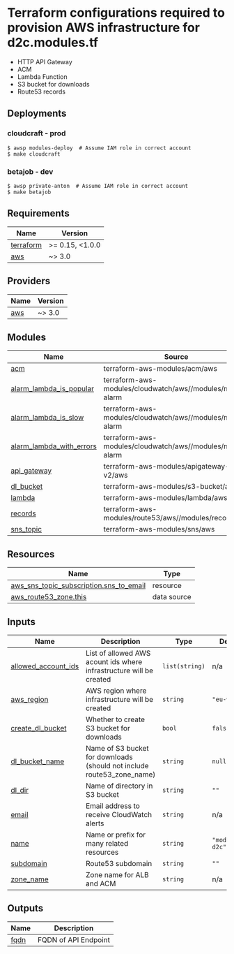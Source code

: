 # Terraform configurations required to provision AWS infrastructure for d2c.modules.tf

- HTTP API Gateway
- ACM
- Lambda Function
- S3 bucket for downloads
- Route53 records

## Deployments

### cloudcraft - prod

```
$ awsp modules-deploy  # Assume IAM role in correct account
$ make cloudcraft
```

### betajob - dev

```
$ awsp private-anton  # Assume IAM role in correct account
$ make betajob
```

<!-- BEGINNING OF PRE-COMMIT-TERRAFORM DOCS HOOK -->
## Requirements

| Name | Version |
|------|---------|
| <a name="requirement_terraform"></a> [terraform](#requirement\_terraform) | >= 0.15, <1.0.0 |
| <a name="requirement_aws"></a> [aws](#requirement\_aws) | ~> 3.0 |

## Providers

| Name | Version |
|------|---------|
| <a name="provider_aws"></a> [aws](#provider\_aws) | ~> 3.0 |

## Modules

| Name | Source | Version |
|------|--------|---------|
| <a name="module_acm"></a> [acm](#module\_acm) | terraform-aws-modules/acm/aws | ~> 3.0 |
| <a name="module_alarm_lambda_is_popular"></a> [alarm\_lambda\_is\_popular](#module\_alarm\_lambda\_is\_popular) | terraform-aws-modules/cloudwatch/aws//modules/metric-alarm |  |
| <a name="module_alarm_lambda_is_slow"></a> [alarm\_lambda\_is\_slow](#module\_alarm\_lambda\_is\_slow) | terraform-aws-modules/cloudwatch/aws//modules/metric-alarm |  |
| <a name="module_alarm_lambda_with_errors"></a> [alarm\_lambda\_with\_errors](#module\_alarm\_lambda\_with\_errors) | terraform-aws-modules/cloudwatch/aws//modules/metric-alarm | ~> 2.0 |
| <a name="module_api_gateway"></a> [api\_gateway](#module\_api\_gateway) | terraform-aws-modules/apigateway-v2/aws | ~> 1.0 |
| <a name="module_dl_bucket"></a> [dl\_bucket](#module\_dl\_bucket) | terraform-aws-modules/s3-bucket/aws | ~> 2.0 |
| <a name="module_lambda"></a> [lambda](#module\_lambda) | terraform-aws-modules/lambda/aws | ~> 2.0 |
| <a name="module_records"></a> [records](#module\_records) | terraform-aws-modules/route53/aws//modules/records | ~> 2.0 |
| <a name="module_sns_topic"></a> [sns\_topic](#module\_sns\_topic) | terraform-aws-modules/sns/aws | ~> 3.0 |

## Resources

| Name | Type |
|------|------|
| [aws_sns_topic_subscription.sns_to_email](https://registry.terraform.io/providers/hashicorp/aws/latest/docs/resources/sns_topic_subscription) | resource |
| [aws_route53_zone.this](https://registry.terraform.io/providers/hashicorp/aws/latest/docs/data-sources/route53_zone) | data source |

## Inputs

| Name | Description | Type | Default | Required |
|------|-------------|------|---------|:--------:|
| <a name="input_allowed_account_ids"></a> [allowed\_account\_ids](#input\_allowed\_account\_ids) | List of allowed AWS acount ids where infrastructure will be created | `list(string)` | n/a | yes |
| <a name="input_aws_region"></a> [aws\_region](#input\_aws\_region) | AWS region where infrastructure will be created | `string` | `"eu-west-1"` | no |
| <a name="input_create_dl_bucket"></a> [create\_dl\_bucket](#input\_create\_dl\_bucket) | Whether to create S3 bucket for downloads | `bool` | `false` | no |
| <a name="input_dl_bucket_name"></a> [dl\_bucket\_name](#input\_dl\_bucket\_name) | Name of S3 bucket for downloads (should not include route53\_zone\_name) | `string` | `null` | no |
| <a name="input_dl_dir"></a> [dl\_dir](#input\_dl\_dir) | Name of directory in S3 bucket | `string` | `""` | no |
| <a name="input_email"></a> [email](#input\_email) | Email address to receive CloudWatch alerts | `string` | n/a | yes |
| <a name="input_name"></a> [name](#input\_name) | Name or prefix for many related resources | `string` | `"modulestf-d2c"` | no |
| <a name="input_subdomain"></a> [subdomain](#input\_subdomain) | Route53 subdomain | `string` | `""` | no |
| <a name="input_zone_name"></a> [zone\_name](#input\_zone\_name) | Zone name for ALB and ACM | `string` | n/a | yes |

## Outputs

| Name | Description |
|------|-------------|
| <a name="output_fqdn"></a> [fqdn](#output\_fqdn) | FQDN of API Endpoint |
<!-- END OF PRE-COMMIT-TERRAFORM DOCS HOOK -->
